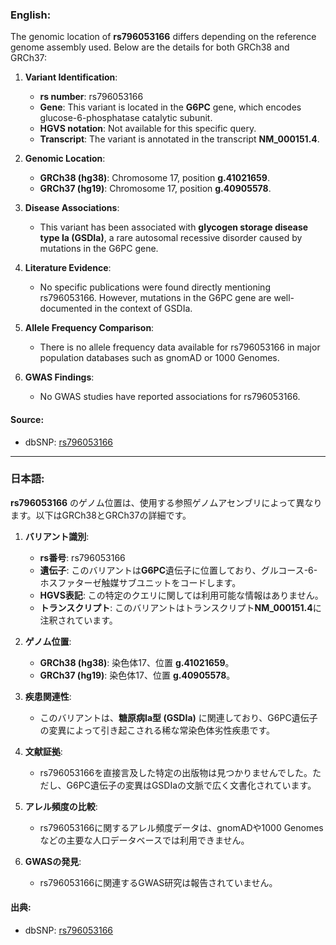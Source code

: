 ### English:
The genomic location of **rs796053166** differs depending on the reference genome assembly used. Below are the details for both GRCh38 and GRCh37:

1. **Variant Identification**:
   - **rs number**: rs796053166
   - **Gene**: This variant is located in the **G6PC** gene, which encodes glucose-6-phosphatase catalytic subunit.
   - **HGVS notation**: Not available for this specific query.
   - **Transcript**: The variant is annotated in the transcript **NM_000151.4**.

2. **Genomic Location**:
   - **GRCh38 (hg38)**: Chromosome 17, position **g.41021659**.
   - **GRCh37 (hg19)**: Chromosome 17, position **g.40905578**.

3. **Disease Associations**:
   - This variant has been associated with **glycogen storage disease type Ia (GSDIa)**, a rare autosomal recessive disorder caused by mutations in the G6PC gene.

4. **Literature Evidence**:
   - No specific publications were found directly mentioning rs796053166. However, mutations in the G6PC gene are well-documented in the context of GSDIa.

5. **Allele Frequency Comparison**:
   - There is no allele frequency data available for rs796053166 in major population databases such as gnomAD or 1000 Genomes.

6. **GWAS Findings**:
   - No GWAS studies have reported associations for rs796053166.

#### Source:
- dbSNP: [rs796053166](https://www.ncbi.nlm.nih.gov/snp/rs796053166)

---

### 日本語:
**rs796053166** のゲノム位置は、使用する参照ゲノムアセンブリによって異なります。以下はGRCh38とGRCh37の詳細です。

1. **バリアント識別**:
   - **rs番号**: rs796053166
   - **遺伝子**: このバリアントは**G6PC**遺伝子に位置しており、グルコース-6-ホスファターゼ触媒サブユニットをコードします。
   - **HGVS表記**: この特定のクエリに関しては利用可能な情報はありません。
   - **トランスクリプト**: このバリアントはトランスクリプト**NM_000151.4**に注釈されています。

2. **ゲノム位置**:
   - **GRCh38 (hg38)**: 染色体17、位置 **g.41021659**。
   - **GRCh37 (hg19)**: 染色体17、位置 **g.40905578**。

3. **疾患関連性**:
   - このバリアントは、**糖原病Ia型 (GSDIa)** に関連しており、G6PC遺伝子の変異によって引き起こされる稀な常染色体劣性疾患です。

4. **文献証拠**:
   - rs796053166を直接言及した特定の出版物は見つかりませんでした。ただし、G6PC遺伝子の変異はGSDIaの文脈で広く文書化されています。

5. **アレル頻度の比較**:
   - rs796053166に関するアレル頻度データは、gnomADや1000 Genomesなどの主要な人口データベースでは利用できません。

6. **GWASの発見**:
   - rs796053166に関連するGWAS研究は報告されていません。

#### 出典:
- dbSNP: [rs796053166](https://www.ncbi.nlm.nih.gov/snp/rs796053166)